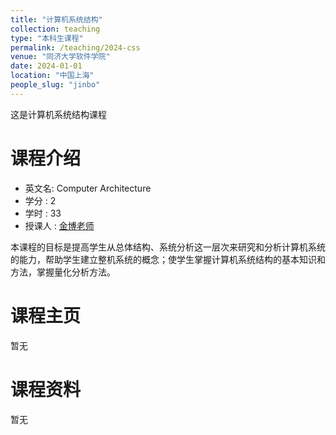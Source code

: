 ```yaml
---
title: "计算机系统结构"
collection: teaching
type: "本科生课程"
permalink: /teaching/2024-css
venue: "同济大学软件学院"
date: 2024-01-01
location: "中国上海"
people_slug: "jinbo"
---
```


这是计算机系统结构课程

课程介绍
======

- 英文名: Computer Architecture
- 学分 : 2
- 学时 : 33
- 授课人 : [金博老师](https://brisky-2021.github.io/MAIL_TAII/people/jinbo)

本课程的目标是提高学生从总体结构、系统分析这一层次来研究和分析计算机系统的能力，帮助学生建立整机系统的概念；使学生掌握计算机系统结构的基本知识和方法，掌握量化分析方法。


课程主页
======

暂无

课程资料
======

暂无
